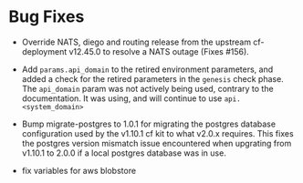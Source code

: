 # Bug Fixes

* Override NATS, diego and routing release from the upstream cf-deployment
  v12.45.0 to resolve a NATS outage (Fixes #156).

* Add `params.api_domain` to the retired environment parameters, and added a
  check for the retired parameters in the `genesis` check phase.  The
  `api_domain` param was not actively being used, contrary to the
  documentation.  It was using, and will continue to use `api.<system_domain>`

* Bump migrate-postgres to 1.0.1 for migrating the postgres database
  configuration used by the v1.10.1 cf kit to what v2.0.x requires.  This
  fixes the postgres version mismatch issue encountered when upgrating from
  v1.10.1 to 2.0.0 if a local postgres database was in use.

* fix variables for aws blobstore
